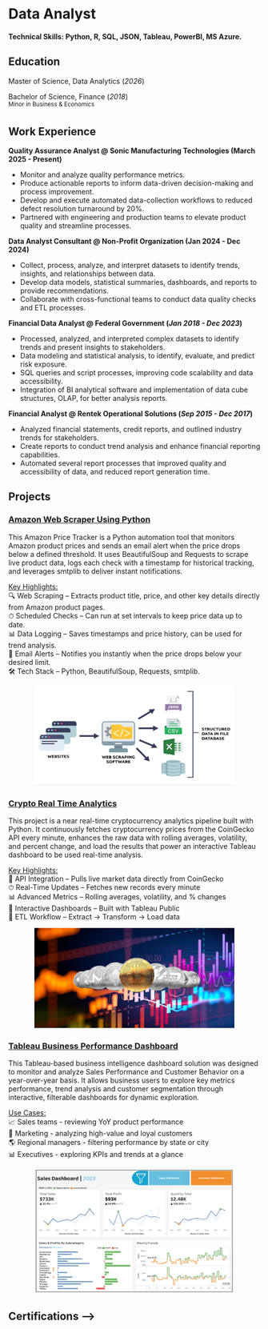 # Data Analyst

#### Technical Skills: Python, R, SQL, JSON, Tableau, PowerBI, MS Azure.
 
## Education  
Master of Science, Data Analytics (_2026_)  <br>

Bachelor of Science, Finance (_2018_)  <br>
<sup>Minor in Business & Economics</sup>


## Work Experience
**Quality Assurance Analyst @ Sonic Manufacturing Technologies (March 2025 - Present)**
- Monitor and analyze quality performance metrics.
- Produce actionable reports to inform data-driven decision-making and process improvement.
- Develop and execute automated data-collection workflows to reduced defect resolution turnaround by 20%.
- Partnered with engineering and production teams to elevate product quality and streamline processes.

**Data Analyst Consultant @ Non-Profit Organization (Jan 2024 - Dec 2024)**
- Collect, process, analyze, and interpret datasets to identify trends, insights, and relationships between data.
- Develop data models, statistical summaries, dashboards, and reports to provide recommendations.
- Collaborate with cross-functional teams to conduct data quality checks and ETL processes.

**Financial Data Analyst @ Federal Government (_Jan 2018 - Dec 2023_)**
- Processed, analyzed, and interpreted complex datasets to identify trends and present insights to stakeholders.
- Data modeling and statistical analysis, to identify, evaluate, and predict risk exposure.
- SQL queries and script processes, improving code scalability and data accessibility.
- Integration of BI analytical software and implementation of data cube structures, OLAP, for better analysis reports.

**Financial Analyst @ Rentek Operational Solutions (_Sep 2015 - Dec 2017_)**
- Analyzed financial statements, credit reports, and outlined industry trends for stakeholders.
- Create reports to conduct trend analysis and enhance financial reporting capabilities.
- Automated several report processes that improved quality and accessibility of data, and reduced report generation time.


## Projects
### [Amazon Web Scraper Using Python](https://aljocastro.github.io/AmazonWebScraper/)  
This Amazon Price Tracker is a Python automation tool that monitors Amazon product prices and sends an email alert when the price drops below a defined threshold.
It uses BeautifulSoup and Requests to scrape live product data, logs each check with a timestamp for historical tracking, and leverages smtplib to deliver instant notifications.

<ins>Key Highlights:</ins>  
  🔍 Web Scraping – Extracts product title, price, and other key details directly from Amazon product pages.  
  ⏱ Scheduled Checks – Can run at set intervals to keep price data up to date.  
  📊 Data Logging – Saves timestamps and price history, can be used for trend analysis.  
  📧 Email Alerts – Notifies you instantly when the price drops below your desired limit.  
  🛠 Tech Stack – Python, BeautifulSoup, Requests, smtplib.

<p align="center"><img src="web-scraping.jpg" alt="Web Scrapping" width="400" height="200"></p>

### [Crypto Real Time Analytics](https://aljocastro.github.io/Crypto-Real-Time-Analytics/)
This project is a near real-time cryptocurrency analytics pipeline built with Python. It continuously fetches cryptocurrency prices from the CoinGecko API every minute, enhances the raw data with rolling averages, volatility, and percent change, and load the results that power an interactive Tableau dashboard to be used real-time analysis.

<ins>Key Highlights:</ins>  
  📡 API Integration – Pulls live market data directly from CoinGecko  
  ⏱ Real-Time Updates – Fetches new records every minute  
  📊 Advanced Metrics – Rolling averages, volatility, and % changes  
  🎨 Interactive Dashboards – Built with Tableau Public  
  🧩 ETL Workflow – Extract → Transform → Load data  

<p align="center"><img src="5-Basics-of-Cryptocurrency-Technical-Analysis-new.png" alt="Cryptocurrency" width="400" height="200"></p>

### [Tableau Business Performance Dashboard](https://aljocastro.github.io/Tableau-Customer-Dashboard/)
This Tableau-based business intelligence dashboard solution was designed to monitor and analyze Sales Performance and Customer Behavior on a year-over-year basis. It allows business users to explore key metrics performance, trend analysis and customer segmentation through interactive, filterable dashboards for dynamic exploration.

<ins>Use Cases:</ins>  
  📈 Sales teams - reviewing YoY product performance  
  👥 Marketing - analyzing high-value and loyal customers  
  🌎 Regional managers - filtering performance by state or city  
  📊 Executives - exploring KPIs and trends at a glance 

<p align="center"><img src="Screenshot 2025.png" alt="Business Performance Dashboard" width="400" height="250"></p>

## Certifications -->

